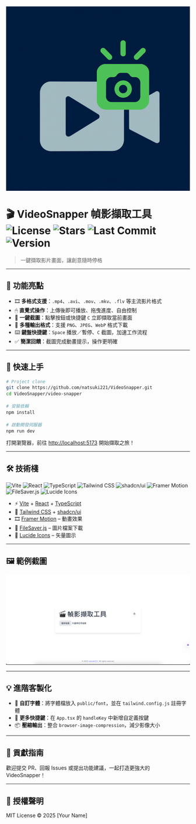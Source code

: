 ![Logo](docs/Logo.png)
# 🎬 VideoSnapper 幀影擷取工具 ![License](https://img.shields.io/github/license/natsuki221/VideoSnapper) ![Stars](https://img.shields.io/github/stars/natsuki221/VideoSnapper?style=social) ![Last Commit](https://img.shields.io/github/last-commit/natsuki221/VideoSnapper)![Version](https://img.shields.io/github/package-json/v/natsuki221/VideoSnapper?filename=video-snapper%2Fpackage.json)

> 一鍵擷取影片畫面，讓創意隨時停格

---

## 🌟 功能亮點

- 🎞 **多格式支援**：`.mp4`、`.avi`、`.mov`、`.mkv`、`.flv` 等主流影片格式
- 🖱 **直覺式操作**：上傳後即可播放、拖曳進度、自由控制
- 📸 **一鍵截圖**：點擊按鈕或快捷鍵 `C` 立即擷取當前畫面
- 💾 **多種輸出格式**：支援 `PNG`、`JPEG`、`WebP` 格式下載
- ⌨️ **鍵盤快捷鍵**：`Space` 播放／暫停、`C` 截圖，加速工作流程
- ✅ **簡潔回饋**：截圖完成動畫提示，操作更明確

---

## 🚀 快速上手

```bash
# Project clone
git clone https://github.com/natsuki221/VideoSnapper.git
cd VideoSnapper/video-snapper

# 安裝依賴
npm install

# 啟動開發伺服器
npm run dev
```

打開瀏覽器，前往 [http://localhost:5173](http://localhost:5173) 開始擷取之旅！

---

## 🛠️ 技術棧

![Vite](https://img.shields.io/badge/Vite-646CFF?logo=vite&logoColor=white&style=for-the-badge)
![React](https://img.shields.io/badge/React-20232A?logo=react&logoColor=61DAFB&style=for-the-badge)
![TypeScript](https://img.shields.io/badge/TypeScript-3178C6?logo=typescript&logoColor=white&style=for-the-badge)
![Tailwind CSS](https://img.shields.io/badge/TailwindCSS-06B6D4?logo=tailwindcss&logoColor=white&style=for-the-badge)
![shadcn/ui](https://img.shields.io/badge/shadcn/ui-000000?style=for-the-badge)
![Framer Motion](https://img.shields.io/badge/Framer--Motion-EF4785?logo=framer&logoColor=white&style=for-the-badge)
![FileSaver.js](https://img.shields.io/badge/FileSaver.js-FF6B6B?style=for-the-badge)
![Lucide Icons](https://img.shields.io/badge/Lucide%20Icons-000000?style=for-the-badge)

- ⚡️ [Vite](https://vitejs.dev/) + [React](https://reactjs.org/) + [TypeScript](https://www.typescriptlang.org/)
- 💅 [Tailwind CSS](https://tailwindcss.com/) + [shadcn/ui](https://ui.shadcn.com/)
- 🎞 [Framer Motion](https://www.framer.com/motion/) – 動畫效果
- 💾 [FileSaver.js](https://github.com/eligrey/FileSaver.js) – 圖片檔案下載
- 🎨 [Lucide Icons](https://lucide.dev/) – 矢量圖示


---

## 🖼️ 範例截圖

![Screenshot](docs/screenshot.png)

---

## 💡 進階客製化

- 🧩 **自訂字體**：將字體檔放入 `public/font`，並在 `tailwind.config.js` 註冊字體
- 🎯 **更多快捷鍵**：在 `App.tsx` 的 `handleKey` 中新增自定義按鍵
- 📦 **壓縮輸出**：整合 `browser-image-compression`，減少影像大小

---

## 🙌 貢獻指南

歡迎提交 PR、回報 Issues 或提出功能建議，一起打造更強大的 VideoSnapper！

---

## 📄 授權聲明

MIT License © 2025 [Your Name]